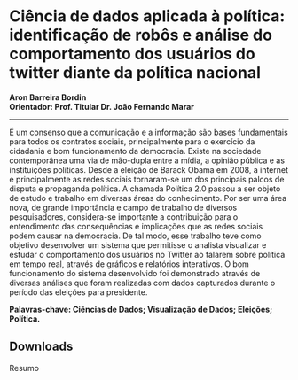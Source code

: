 # Ciência de dados aplicada à política: identificação de robôs e análise do comportamento dos usuários do twitter diante da política nacional
**Aron Barreira Bordin**  
**Orientador: Prof. Titular Dr. João Fernando Marar**
***
É um consenso que a comunicação e a informação são bases fundamentais para todos os contratos sociais, principalmente para o exercício da cidadania e bom funcionamento da democracia. Existe na sociedade contemporânea uma via de mão-dupla entre a mídia, a opinião pública e as instituições políticas. Desde a eleição de Barack Obama em 2008, a internet e principalmente as redes sociais tornaram-se um dos principais palcos de disputa e propaganda política. A chamada Política 2.0 passou a ser objeto de estudo e trabalho em diversas áreas do conhecimento. Por ser uma área nova, de grande importância e campo de trabalho de diversos pesquisadores, considera-se importante a contribuição para o entendimento das consequências e implicações que as redes sociais podem causar na democracia. De tal modo, esse trabalho teve como objetivo desenvolver um sistema que permitisse o analista visualizar e estudar o comportamento dos usuários no Twitter ao falarem sobre política em tempo real, através de gráficos e relatórios interativos. O bom funcionamento do sistema desenvolvido foi demonstrado através de diversas análises que foram realizadas com dados capturados durante o período das eleições para presidente.  

**Palavras-chave: Ciências de Dados; Visualização de Dados; Eleições; Política.**

## Downloads

<a :href="$withBase('/files/resumo_aron.doc')" download>Resumo</a>
